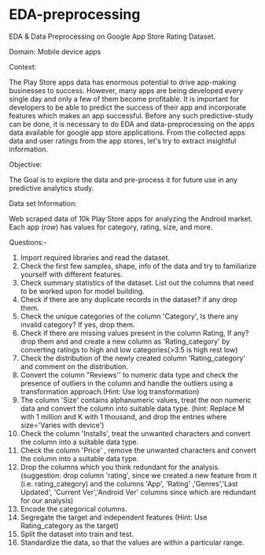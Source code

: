 # EDA-preprocessing
EDA & Data Preprocessing on Google App Store Rating Dataset.

Domain: Mobile device apps

Context:

The Play Store apps data has enormous potential to drive app-making businesses to success. However, many
apps are being developed every single day and only a few of them become profitable. It is important for
developers to be able to predict the success of their app and incorporate features which makes an app
successful. Before any such predictive-study can be done, it is necessary to do EDA and data-preprocessing on
the apps data available for google app store applications. From the collected apps data and user ratings from
the app stores, let's try to extract insightful information.

Objective:

The Goal is to explore the data and pre-process it for future use in any predictive analytics study.

Data set Information:

Web scraped data of 10k Play Store apps for analyzing the Android market. Each app (row) has values for
category, rating, size, and more.

Questions:-

1. Import required libraries and read the dataset.
2. Check the first few samples, shape, info of the data and try to familiarize yourself with different features.
3. Check summary statistics of the dataset. List out the columns that need to be worked upon for model
building.
4. Check if there are any duplicate records in the dataset? if any drop them.
5. Check the unique categories of the column 'Category', Is there any invalid category? If yes, drop them.
6. Check if there are missing values present in the column Rating, If any? drop them and and create a new
column as 'Rating_category' by converting ratings to high and low categories(>3.5 is high rest low)
7. Check the distribution of the newly created column 'Rating_category' and comment on the distribution.
8. Convert the column "Reviews'' to numeric data type and check the presence of outliers in the column and
handle the outliers using a transformation approach.(Hint: Use log transformation)
9. The column 'Size' contains alphanumeric values, treat the non numeric data and convert the column into
suitable data type. (hint: Replace M with 1 million and K with 1 thousand, and drop the entries where
size='Varies with device')
10. Check the column 'Installs', treat the unwanted characters and convert the column into a suitable data type.
11. Check the column 'Price' , remove the unwanted characters and convert the column into a suitable data type.
12. Drop the columns which you think redundant for the analysis.(suggestion: drop column 'rating', since we
created a new feature from it (i.e. rating_category) and the columns 'App', 'Rating' ,'Genres','Last Updated',
'Current Ver','Android Ver' columns since which are redundant for our analysis)
13. Encode the categorical columns.
14. Segregate the target and independent features (Hint: Use Rating_category as the target)
15. Split the dataset into train and test.
16. Standardize the data, so that the values are within a particular range.
